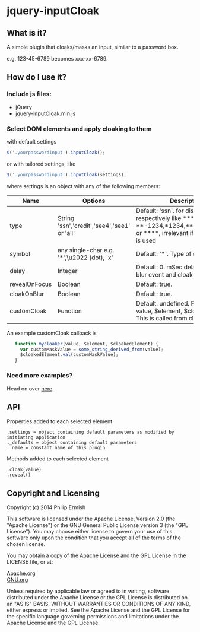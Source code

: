 # jquery-inputCloak

## What is it?

A simple plugin that cloaks/masks an input, similar to a password box.

e.g. 123-45-6789 becomes xxx-xx-6789.

## How do I use it?

### Include js files:
* jQuery
* jquery-inputCloak.min.js

### Select DOM elements and apply cloaking to them

with default settings
```javascript
$('.yourpasswordinput').inputCloak();
```
or with tailored settings, like
```javascript
$('.yourpasswordinput').inputCloak(settings);
```
where settings is an object with any of the following members:

| Name | Options | Description |
| ------- | ----- | ----------- |
| type       | String 'ssn','credit','see4','see1' or 'all'      | Default: 'ssn'. for display respectively like \*\*\*-\*\*-1234,\*1234,\*\*\*\*1234,\*\*\*\*4 or \*\*\*\*, irrelevant if customCloak is used |
| symbol     | any single-char e.g. '\*',\u2022 \(dot\), 'x'  | Default: '\*'. Type of cloak symbol |
| delay      | Integer  | Default: 0. mSec delay between blur event and cloak-application |
| revealOnFocus  | Boolean        | Default: true.  |
| cloakOnBlur    | Boolean        | Default: true.  |
| customCloak    | Function       | Default: undefined. Parameters are value, $element, $cloakedElement. This is called from cloakOnBlur. |

An example customCloak callback is
```javascript
   function mycloaker(value, $element, $cloakedElement) {
     var customMaskValue = some_string_derived_from(value);
     $cloakedElement.val(customMaskValue);
   }
```

### Need more examples?

Head on over [here](http://ermish.github.io/jquery-inputcloak).

## API

Properties added to each selected element
```
.settings = object containing default parameters as modified by initiating application
._defaults = object containing default parameters
._name = constant name of this plugin
```
Methods added to each selected element
```
.cloak(value)
.reveal()
```
##  Copyright and Licensing

Copyright (c) 2014 Philip Ermish

This software is licensed under the Apache License, Version 2.0 (the "Apache License") or the GNU General Public License version 3 (the "GPL License"). You may choose either license to govern your use of this software only upon the condition that you accept all of the terms of the chosen license.

You may obtain a copy of the Apache License and the GPL License in the LICENSE file, or at:

[Apache.org](http://www.apache.org/licenses/LICENSE-2.0)<br />
[GNU.org](http://www.gnu.org/licenses/gpl-3.0.html)

Unless required by applicable law or agreed to in writing, software distributed under the Apache License or the GPL License is distributed on an "AS IS" BASIS, WITHOUT WARRANTIES OR CONDITIONS OF ANY KIND, either express or implied. See the Apache License and the GPL License for the specific language governing permissions and limitations under the Apache License and the GPL License.
